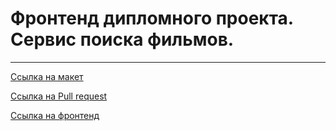 # Фронтенд дипломного проекта. Сервис поиска фильмов.
---


[Ссылка на макет](https://www.figma.com/file/xiI0iPT1bFqeqB8kQJWcJ3/Diploma-(Copy)?type=design&node-id=891-3857)

[Ссылка на Pull request](https://github.com/NekitCudder/movies-explorer-frontend/pull/2)


[Ссылка на фронтенд](https://diploma.nekitcudder.nomoredomains.club/)